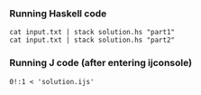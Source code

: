 ### Running Haskell code
```
cat input.txt | stack solution.hs "part1"
cat input.txt | stack solution.hs "part2"
```

### Running J code (after entering ijconsole)
```
0!:1 < 'solution.ijs'
```
